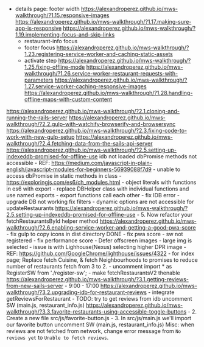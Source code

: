 - details page: footer width
https://alexandroperez.github.io/mws-walkthrough/?1.15.responsive-images
https://alexandroperez.github.io/mws-walkthrough/?1.17.making-sure-app-is-responsive
https://alexandroperez.github.io/mws-walkthrough/?1.19.implementing-focus-and-skip-links
  - restaurant-info focus
  - footer focus
https://alexandroperez.github.io/mws-walkthrough/?1.23.registering-service-worker-and-caching-static-assets
  - activate step
https://alexandroperez.github.io/mws-walkthrough/?1.25.fixing-offline-mode
https://alexandroperez.github.io/mws-walkthrough/?1.26.service-worker-restaurant-requests-with-parameters
https://alexandroperez.github.io/mws-walkthrough/?1.27.service-worker-caching-responsive-images
https://alexandroperez.github.io/mws-walkthrough/?1.28.handling-offline-maps-with-custom-content

https://alexandroperez.github.io/mws-walkthrough/?2.1.cloning-and-running-the-rails-server
https://alexandroperez.github.io/mws-walkthrough/?2.2.gulp-with-watchify-browserify-and-browsersync
https://alexandroperez.github.io/mws-walkthrough/?2.3.fixing-code-to-work-with-new-gulp-setup
https://alexandroperez.github.io/mws-walkthrough/?2.4.fetching-data-from-the-sails-api-server
https://alexandroperez.github.io/mws-walkthrough/?2.5.setting-up-indexeddb-promised-for-offline-use
idb not loaded
dbPromise methods not accessible
	- REF: https://medium.com/javascript-in-plain-english/javascript-modules-for-beginners-56939088f7d9
	- unable to access dbPromise in static methods in class
	- https://exploringjs.com/es6/ch_modules.html
	- object literals with functions in es6 with export
	- replace DBHelper class with individual functions and use named exports
	- export functions call each other
	- fix IDB error
	  - upgrade DB not working
fix filters
	- dynamic options are not accessible for updateRestaurants
https://alexandroperez.github.io/mws-walkthrough/?2.5.setting-up-indexeddb-promised-for-offline-use
	- 5. Now refactor your fetchRestaurantsById helper method
https://alexandroperez.github.io/mws-walkthrough/?2.6.enabling-service-worker-and-getting-a-good-pwa-score
	- fix gulp to copy icons in dist directory DONE
	- fix pwa score
		- sw not registered
	- fix performance score
		- Defer offscreen images
			- large img is selected
				- issue is with Lighhouse(Nexus) selecting higher DPR image
					- REF: https://github.com/GoogleChrome/lighthouse/issues/4322
	- for index page; Replace fetch Cuisine, & fetch Neighbourhoods to promises to reduce number of restaurants fetch from 3 to 2.
		- uncomment import * as RegisterSW from './register-sw';
		- make fetchRestaurantsV2 thenable
https://alexandroperez.github.io/mws-walkthrough/?3.1.getting-reviews-from-new-sails-server
	- 9:00
	- 17:00
https://alexandroperez.github.io/mws-walkthrough/?3.2.upgrading-idb-for-restaurant-reviews
	- integrate getReviewsForRestaurant
	-  TODO: try to get reviews from idb
uncomment SW (main.js, restaurant_info.js)
https://alexandroperez.github.io/mws-walkthrough/?3.3.favorite-restaurants-using-accessible-toggle-buttons
	- 2. Create a new file src/js/favorite-button.js
	- 3. In src/js/main.js we'll import our favorite button
uncomment SW (main.js, restaurant_info.js)
Misc: when reviews are not fetched from network, change error message from `No reviews yet` to `Unable to fetch reviews`.
